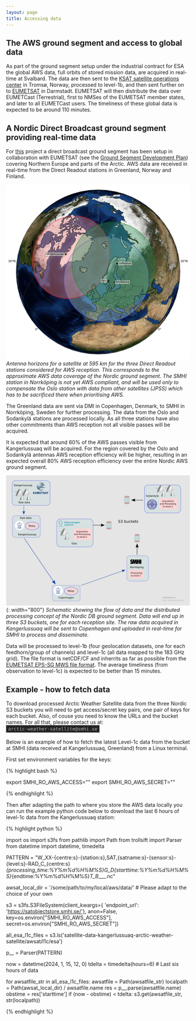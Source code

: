 ```yaml
---
layout: page
title: Accessing data
---
```


## The AWS ground segment and access to global data

As part of the ground segment setup under the industrial contract for ESA the
global AWS data, full orbits of stored mission data, are acquired in real-time
at Svalbard. The data are then sent to the <a
href="https://www.ksat.no/ground-network-services/satellite-operation/">KSAT
satellite operations center</a> in Tromsø, Norway, processed to level-1b, and
then sent further on to <a href="https://www.eumetsat.int">EUMETSAT</a> in
Darmstadt. EUMETSAT will then distribute the data over EUMETCast (Terrestrial),
first to NMSes of the EUMETSAT member states, and later to all EUMETCast
users. The timeliness of these global data is expected to be around 110
minutes.


## A Nordic Direct Broadcast ground segment providing real-time data

For <a href="about.html">this</a> project a direct broadcast ground segment has
been setup in collaboration with EUMETSAT (see the <a
href="https://zenodo.org/doi/10.5281/zenodo.10782613">Ground Segment
Development Plan</a>) covering Northern Europe and parts of the Arctic. AWS
data are received in real-time from the Direct Readout stations in
Greenland, Norway and Finland.

![](assets/img/aws_horizon_kan_osl_sod_tight.png)
*Antenna horizons for a satellite at 595 km for the three Direct Readout
stations considered for AWS reception. This corresponds to the approximate AWS
data coverage of the Nordic ground segment. The SMHI station in Norrköping is
not yet AWS compliant, and will be used only to compensate the Oslo station
with data from other satellites (JPSS) which has to be sacrificed there when
prioritising AWS.*

The Greenland data are sent via DMI in Copenhagen, Denmark, to SMHI in
Norrköping, Sweden for further processing. The data from the Oslo and Sodankylä
stations are processed locally. As all three stations have also other
commitments than AWS reception not all visible passes will be acquired.

It is expected that around 60% of the AWS passes visible from Kangerlussuaq
will be acquired. For the region covered by the Oslo and Sodankylä antennas AWS
reception efficiency will be higher, resulting in an expected overall 80% AWS
reception efficiency over the entire Nordic AWS ground segment.

![](assets/img/aws_nordic_groundsegment_ovw_web_v1.png){: width="800"}
*Schematic showing the flow of data and the distributed processing concept of
 the Nordic DB ground segment. Data will end up in three S3 buckets, one for
 each reception site. The raw data acquired in Kangerlussuaq will be sent to
 Copenhagen and uploaded in real-time for SMHI to process and disseminate.*

Data will be processed to level-1b (four geolocation datasets, one for each
feedhorn/group of channels) and level-1c (all data mapped to the 183 GHz grid).
The file format is netCDF/CF and inherrits as far as possible from the <a
href="https://user.eumetsat.int/s3/eup-strapi-media/pdf_epssg_mws_l1b_pfs_7204c74d3b.pdf">EUMETSAT EPS-SG
MWS file format</a>.
The average timeliness (from observation to level-1c) is expected to be better
than 15 minutes.


## Example - how to fetch data

To download processed Arctic Weather Satellite data from the three Nordic S3 buckets you
will need to get access/secret key pairs, one pair of keys for each
bucket. Also, of couse you need to know the URLs and the bucket names. For all
that, please contact us at: <a href="assets/img/email_image.png"><img
src="assets/img/email_image.png" alt="Contact us at email address"
height="20"/></a>


Below is an example of how to fetch the latest Level-1c data from the bucket at
SMHI (data received at Kangerlussuaq, Greenland) from a Linux terminal.

First set environment variables for the keys:

{% highlight bash %}

export SMHI_RO_AWS_ACCESS="<the access key you get from us>"
export SMHI_RO_AWS_SECRET="<the secret key you get from us>"

{% endhighlight %}

Then after adapting the path to where you store the AWS data locally you can
run the example python code below to download the last 6 hours of level-1c data
from the Kangerlussuaq station:

{% highlight python %}

import os
import s3fs
from pathlib import Path
from trollsift import Parser
from datetime import datetime, timedelta

PATTERN = "W_XX-{centre:s}-{station:s},SAT,{satname:s}-{sensor:s}-{level:s}-RAD_C_{centre:s}_{processing_time:%Y%m%d%H%M%S}_G_D_{starttime:%Y%m%d%H%M%S}_{endtime:%Y%m%d%H%M%S}_T_B____.nc"

awsat_local_dir = '/some/path/to/my/local/aws/data/' # Please adapt to the choice of your own

s3 = s3fs.S3FileSystem(client_kwargs={
    'endpoint_url': 'https://satobjectstore.smhi.se/'},
                       anon=False,
                       key=os.environ["SMHI_RO_AWS_ACCESS"],
                       secret=os.environ["SMHI_RO_AWS_SECRET"])

all_esa_l1c_files = s3.ls('satellite-data-kangerlussuaq-arctic-weather-satellite/awsat/l1c/esa')

p__ = Parser(PATTERN)

now = datetime(2024, 1, 15, 12, 0)
tdelta = timedelta(hours=6) # Last six hours of data

for awsatfile_str in all_esa_l1c_files:
    awsatfile = Path(awsatfile_str)
    localpath = Path(awsat_local_dir) / awsatfile.name
    res = p__.parse(awsatfile.name)
    obstime = res['starttime']
    if (now - obstime) < tdelta:
        s3.get(awsatfile_str, str(localpath))

{% endhighlight %}

